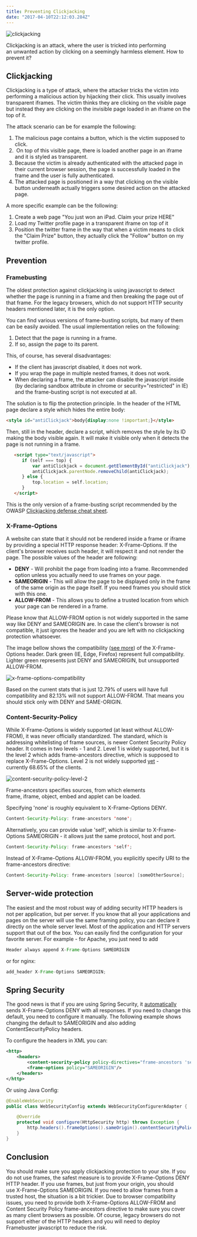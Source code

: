 ```yaml
---
title: Preventing Clickjacking
date: "2017-04-10T22:12:03.284Z"
---
```

![clickjacking](./clickjacking.jpg)

Clickjacking is an attack, where the user is tricked into performing an unwanted action by clicking on a seemingly harmless element. How to prevent it?

Clickjacking
------------

Clickjacking is a type of attack, where the attacker tricks the victim into performing a malicious action by hijacking their click. This usually involves transparent iframes. The victim thinks they are clicking on the visible page but instead they are clicking on the invisible page loaded in an iframe on the top of it.

The attack scenario can be for example the following:

1.  The malicious page contains a button, which is the victim supposed to click.
2.   On top of this visible page, there is loaded another page in an iframe and it is styled as transparent.
3.  Because the victim is already authenticated with the attacked page in their current browser session, the page is successfully loaded in the frame and the user is fully authenticated.
4.  The attacked page is positioned in a way that clicking on the visible button underneath actually triggers some desired action on the attacked page.

A more specific example can be the following:

1.  Create a web page \"You just won an iPad. Claim your prize HERE\"
2.  Load my Twitter profile page in a transparent iframe on top of it
3.  Position the twitter frame in the way that when a victim means to click the \"Claim Prize\" button, they actually click the \"Follow\" button on my twitter profile.

Prevention
----------

### Framebusting

The oldest protection against clickjacking is using javascript to detect whether the page is running in a frame and then breaking the page out of that frame. For the legacy browsers, which do not support HTTP security headers mentioned later, it is the only option.

You can find various versions of frame-busting scripts, but many of them can be easily avoided. The usual implementation relies on the following:

1.  Detect that the page is running in a frame.
2.  If so, assign the page to its parent.

This, of course, has several disadvantages:

-   If the client has javascript disabled, it does not work.
-   If you wrap the page in multiple nested frames, it does not work.
-   When declaring a frame, the attacker can disable the javascript inside (by declaring sandbox attribute in chrome or security=\"restricted\" in IE) and the frame-busting script is not executed at all.

The solution is to flip the protection principle. In the header of the HTML page declare a style which hides the entire body:

```html
<style id="antiClickjack">body{display:none !important;}</style>
```

Then, still in the header, declare a script, which removes the style by its ID making the body visible again. It will make it visible only when it detects the page is not running in a frame.

```html
   <script type="text/javascript">
      if (self === top) {
          var antiClickjack = document.getElementById("antiClickjack");
          antiClickjack.parentNode.removeChild(antiClickjack);
      } else {
          top.location = self.location;
      }
   </script>
```

This is the only version of a frame-busting script recommended by the OWASP [Clickjacking defense cheat sheet](https://www.owasp.org/index.php/Clickjacking_Defense_Cheat_Sheet).

### X-Frame-Options

A website can state that it should not be rendered inside a frame or iframe by providing a special HTTP response header: X-Frame-Options. If the client\'s browser receives such header, it will respect it and not render the page. The possible values of the header are following:

-   **DENY** - Will prohibit the page from loading into a frame. Recommended option unless you actually need to use frames on your page.
-   **SAMEORIGIN** - This will allow the page to be displayed only in the frame of the same origin as the page itself. If you need frames you should stick with this one.
-   **ALLOW-FROM** - This allows you to define a trusted location from which your page can be rendered in a frame.

Please know that ALLOW-FROM option is not widely supported in the same way like DENY and SAMEORIGIN are. In case the client\'s browser is not compatible, it just ignores the header and you are left with no clickjacking protection whatsoever.

The image bellow shows the compatibility ([see more](http://caniuse.com/#feat=x-frame-options)) of the X-Frame-Options header. Dark green (IE, Edge, Firefox) represent full compatibility. Lighter green represents just DENY and SAMEORIGIN, but unsupported ALLOW-FROM.

![x-frame-options-compatibility](./X-Frame-options-compatibility.png)

Based on the current stats that is just 12.79% of users will have full compatibility and 82.13% will not support ALLOW-FROM. That means you should stick only with DENY and SAME-ORIGIN.

### Content-Security-Policy

While X-Frame-Options is widely supported (at least without ALLOW-FROM), it was never officially standardized. The standard, which is addressing whitelisting of frame sources, is newer Content Security Policy header. It comes in two levels - 1 and 2. Level 1 is widely supported, but it is the level 2 which adds frame-ancestors directive, which is supposed to replace X-Frame-Options. Level 2 is not widely supported [yet](http://caniuse.com/#search=Content%20security%20policy) - currently 68.65% of the clients.

![content-security-policy-level-2](./Content-Security-Policy-Level-2.png)

Frame-ancestors specifies sources, from which elements frame, iframe, object, embed and applet can be loaded.

Specifying \'none\' is roughly equivalent to X-Frame-Options DENY.

```java
Content-Security-Policy: frame-ancestors 'none';
```

Alternatively, you can provide value \'self\', which is similar to X-Frame-Options SAMEORIGIN - it allows just the same protocol, host and port.

```java
Content-Security-Policy: frame-ancestors 'self';
```

Instead of X-Frame-Options ALLOW-FROM, you explicitly specify URI to the frame-ancestors directive:

```java
Content-Security-Policy: frame-ancestors [source] [someOtherSource];
```

Server-wide protection
----------------------

The easiest and the most robust way of adding security HTTP headers is not per application, but per server. If you know that all your applications and pages on the server will use the same framing policy, you can declare it directly on the whole server level. Most of the application and HTTP servers support that out of the box. You can easily find the configuration for your favorite server. For example - for Apache, you just need to add

```java
Header always append X-Frame-Options SAMEORIGIN
```

or for nginx:

```java
add_header X-Frame-Options SAMEORIGIN;
```

Spring Security
---------------

The good news is that if you are using Spring Security, it [automatically](http://docs.spring.io/spring-security/site/docs/current/reference/html/headers.html#default-security-headers) sends X-Frame-Options DENY with all responses. If you need to change this default, you need to configure it manually. The following example shows changing the default to SAMEORIGIN and also adding ContentSecurityPolicy headers.

To configure the headers in XML you can:

```xml
<http>
    <headers>
        <content-security-policy policy-directives="frame-ancestors 'self'"/>
        <frame-options policy="SAMEORIGIN"/>
    </headers>
</http>
```

Or using Java Config:

```java
@EnableWebSecurity
public class WebSecurityConfig extends WebSecurityConfigurerAdapter {

    @Override
    protected void configure(HttpSecurity http) throws Exception {
        http.headers().frameOptions().sameOrigin().contentSecurityPolicy("frame-ancestors 'self'");
    }
}
```

Conclusion
----------

You should make sure you apply clickjacking protection to your site. If you do not use frames, the safest measure is to provide X-Frame-Options DENY HTTP header. If you use frames, but just from your origin, you should use X-Frame-Options SAMEORIGIN. If you need to allow frames from a trusted host, the situation is a bit trickier. Due to browser compatibility issues, you need to provide both X-Frame-Options ALLOW-FROM and Content Security Policy frame-ancestors directive to make sure you cover as many client browsers as possible. Of course, legacy browsers do not support either of the HTTP headers and you will need to deploy Framebuster javascript to reduce the risk.